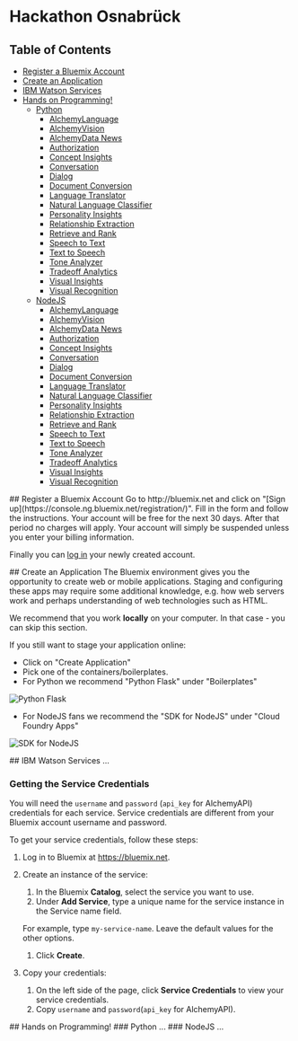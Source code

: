 # Hackathon Osnabrück

## Table of Contents
  * [Register a Bluemix Account](#bluemixlogin)
  * [Create an Application](#createapp)
  * [IBM Watson Services](#services)
  * [Hands on Programming!](#programming)
    * [Python](#python)
      * [AlchemyLanguage](#alchemylanguage)
      * [AlchemyVision](#alchemyvision)
      * [AlchemyData News](#alchemydata-news)
      * [Authorization](#authorization)
      * [Concept Insights](#concept-insights)
      * [Conversation](#conversation)
      * [Dialog](#dialog)
      * [Document Conversion](#document-conversion)
      * [Language Translator](#language-translator)
      * [Natural Language Classifier](#natural-language-classifier)
      * [Personality Insights](#personality-insights)
      * [Relationship Extraction](#relationship-extraction)
      * [Retrieve and Rank](#retrieve-and-rank)
      * [Speech to Text](#speech-to-text)
      * [Text to Speech](#text-to-speech)
      * [Tone Analyzer](#tone-analyzer)
      * [Tradeoff Analytics](#tradeoff-analytics)
      * [Visual Insights](#visual-insights)
      * [Visual Recognition](#visual-recognition)
    * [NodeJS](#nodejs)
      * [AlchemyLanguage](#alchemylanguage2)
      * [AlchemyVision](#alchemyvision2)
      * [AlchemyData News](#alchemydata-news2)
      * [Authorization](#authorization2)
      * [Concept Insights](#concept-insights2)
      * [Conversation](#conversation2)
      * [Dialog](#dialog2)
      * [Document Conversion](#document-conversion2)
      * [Language Translator](#language-translator2)
      * [Natural Language Classifier](#natural-language-classifier2)
      * [Personality Insights](#personality-insights2)
      * [Relationship Extraction](#relationship-extraction2)
      * [Retrieve and Rank](#retrieve-and-rank2)
      * [Speech to Text](#speech-to-text2)
      * [Text to Speech](#text-to-speech2)
      * [Tone Analyzer](#tone-analyzer2)
      * [Tradeoff Analytics](#tradeoff-analytics2)
      * [Visual Insights](#visual-insights2)
      * [Visual Recognition](#visual-recognition2)


<a name="bluemixlogin" />
## Register a Bluemix Account
Go to http://bluemix.net and click on "[Sign up](https://console.ng.bluemix.net/registration/)". Fill in the form and follow the instructions. Your account will be free for the next 30 days. After that period no charges will apply. Your account will simply be suspended unless you enter your billing information.

Finally you can [log in](https://idaas.iam.ibm.com/) your newly created account.


<a name="createapp" />
## Create an Application
The Bluemix environment gives you the opportunity to create web or mobile applications. Staging and configuring these apps may require some additional knowledge, e.g. how web servers work and perhaps understanding of web technologies such as HTML.

We recommend that you work **locally** on your computer. In that case - you can skip this section.

If you still want to stage your application online:
  - Click on "Create Application"
  - Pick one of the containers/boilerplates.
   - For Python we recommend "Python Flask" under "Boilerplates"
   
   ![Python Flask](https://ace-catalog-production-20161118-121417.cdn.eu-gb.bluemix.net/catalog/image/rest/templates/pythonFlaskStarter/cachedIcon/large/0)
   - For NodeJS fans we recommend the "SDK for NodeJS" under "Cloud Foundry Apps"
   
   ![SDK for NodeJS](https://ace-catalog-production-20161118-121417.cdn.eu-gb.bluemix.net/catalog/image/rest/templates/nodejsHelloWorld/cachedIcon/large/0)


<a name="services" />
## IBM Watson Services
...

### Getting the Service Credentials
You will need the `username` and `password` (`api_key` for AlchemyAPI) credentials for each service. Service credentials are different from your Bluemix account username and password.

To get your service credentials, follow these steps:
 1. Log in to Bluemix at https://bluemix.net.

 1. Create an instance of the service:
     1. In the Bluemix **Catalog**, select the service you want to use.
     1. Under **Add Service**, type a unique name for the service instance in the Service name field.
     
     For example, type `my-service-name`. Leave the default values for the other options.
     1. Click **Create**.

 1. Copy your credentials:
     1. On the left side of the page, click **Service Credentials** to view your service credentials.
     1. Copy `username` and `password`(`api_key` for AlchemyAPI).

<a name="programming" />
## Hands on Programming!

<a name="python" />
### Python
...

<a name="nodejs" />
### NodeJS
...
